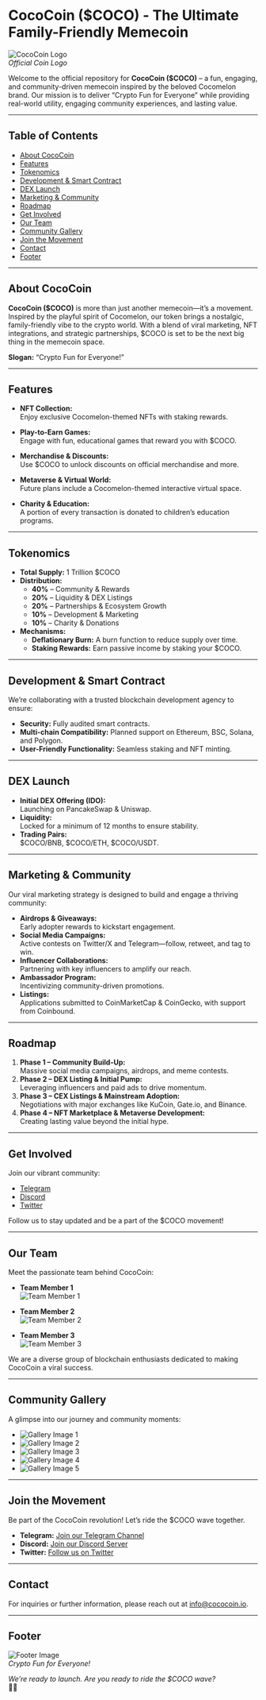 # CocoCoin ($COCO) - The Ultimate Family-Friendly Memecoin

![CocoCoin Logo](.github/profile/cocomelon/IMG_2387.png)  
*Official Coin Logo*

Welcome to the official repository for **CocoCoin ($COCO)** – a fun, engaging, and community-driven memecoin inspired by the beloved Cocomelon brand. Our mission is to deliver “Crypto Fun for Everyone” while providing real-world utility, engaging community experiences, and lasting value.

---

## Table of Contents
- [About CocoCoin](#about-cococoin)
- [Features](#features)
- [Tokenomics](#tokenomics)
- [Development & Smart Contract](#development--smart-contract)
- [DEX Launch](#dex-launch)
- [Marketing & Community](#marketing--community)
- [Roadmap](#roadmap)
- [Get Involved](#get-involved)
- [Our Team](#our-team)
- [Community Gallery](#community-gallery)
- [Join the Movement](#join-the-movement)
- [Contact](#contact)
- [Footer](#footer)

---

## About CocoCoin

**CocoCoin ($COCO)** is more than just another memecoin—it’s a movement. Inspired by the playful spirit of Cocomelon, our token brings a nostalgic, family-friendly vibe to the crypto world. With a blend of viral marketing, NFT integrations, and strategic partnerships, $COCO is set to be the next big thing in the memecoin space.

**Slogan:** “Crypto Fun for Everyone!”

---

## Features

- **NFT Collection:**  
  Enjoy exclusive Cocomelon-themed NFTs with staking rewards.
  
- **Play-to-Earn Games:**  
  Engage with fun, educational games that reward you with $COCO.
  
- **Merchandise & Discounts:**  
  Use $COCO to unlock discounts on official merchandise and more.
  
- **Metaverse & Virtual World:**  
  Future plans include a Cocomelon-themed interactive virtual space.
  
- **Charity & Education:**  
  A portion of every transaction is donated to children’s education programs.

---

## Tokenomics

- **Total Supply:** 1 Trillion $COCO  
- **Distribution:**
  - **40%** – Community & Rewards
  - **20%** – Liquidity & DEX Listings
  - **20%** – Partnerships & Ecosystem Growth
  - **10%** – Development & Marketing
  - **10%** – Charity & Donations
- **Mechanisms:**
  - **Deflationary Burn:** A burn function to reduce supply over time.
  - **Staking Rewards:** Earn passive income by staking your $COCO.

---

## Development & Smart Contract

We’re collaborating with a trusted blockchain development agency to ensure:
- **Security:** Fully audited smart contracts.
- **Multi-chain Compatibility:** Planned support on Ethereum, BSC, Solana, and Polygon.
- **User-Friendly Functionality:** Seamless staking and NFT minting.

---

## DEX Launch

- **Initial DEX Offering (IDO):**  
  Launching on PancakeSwap & Uniswap.
- **Liquidity:**  
  Locked for a minimum of 12 months to ensure stability.
- **Trading Pairs:**  
  $COCO/BNB, $COCO/ETH, $COCO/USDT.

---

## Marketing & Community

Our viral marketing strategy is designed to build and engage a thriving community:
- **Airdrops & Giveaways:**  
  Early adopter rewards to kickstart engagement.
- **Social Media Campaigns:**  
  Active contests on Twitter/X and Telegram—follow, retweet, and tag to win.
- **Influencer Collaborations:**  
  Partnering with key influencers to amplify our reach.
- **Ambassador Program:**  
  Incentivizing community-driven promotions.
- **Listings:**  
  Applications submitted to CoinMarketCap & CoinGecko, with support from Coinbound.

---

## Roadmap

1. **Phase 1 – Community Build-Up:**  
   Massive social media campaigns, airdrops, and meme contests.
2. **Phase 2 – DEX Listing & Initial Pump:**  
   Leveraging influencers and paid ads to drive momentum.
3. **Phase 3 – CEX Listings & Mainstream Adoption:**  
   Negotiations with major exchanges like KuCoin, Gate.io, and Binance.
4. **Phase 4 – NFT Marketplace & Metaverse Development:**  
   Creating lasting value beyond the initial hype.

---

## Get Involved

Join our vibrant community:
- [Telegram](https://t.me/CocoMelonLabs)
- [Discord](#)
- [Twitter](#)

Follow us to stay updated and be a part of the $COCO movement!

---

## Our Team

Meet the passionate team behind CocoCoin:

- **Team Member 1**  
  ![Team Member 1](.github/profile/cocomelon/IMG_2391.png)
  
- **Team Member 2**  
  ![Team Member 2](.github/profile/cocomelon/IMG_2390.png)
  
- **Team Member 3**  
  ![Team Member 3](.github/profile/cocomelon/IMG_2395.png)

We are a diverse group of blockchain enthusiasts dedicated to making CocoCoin a viral success.

---

## Community Gallery

A glimpse into our journey and community moments:

- ![Gallery Image 1](.github/profile/cocomelon/IMG_2389.png)
- ![Gallery Image 2](.github/profile/cocomelon/IMG_2393.png)
- ![Gallery Image 3](.github/profile/cocomelon/IMG_2366.png)
- ![Gallery Image 4](.github/profile/cocomelon/IMG_2327.png)
- ![Gallery Image 5](.github/profile/cocomelon/IMG_2392.png)

---

## Join the Movement

Be part of the CocoCoin revolution! Let’s ride the $COCO wave together.

- **Telegram:** [Join our Telegram Channel](https://t.me/CocoMelonLabs)
- **Discord:** [Join our Discord Server](#)
- **Twitter:** [Follow us on Twitter](#)

---

## Contact

For inquiries or further information, please reach out at [info@cococoin.io](mailto:info@cococoin.io).

---

## Footer

![Footer Image](.github/profile/cocomelon/IMG_2388.png)  
*Crypto Fun for Everyone!*

*We’re ready to launch. Are you ready to ride the $COCO wave?*  
🌊🚀

